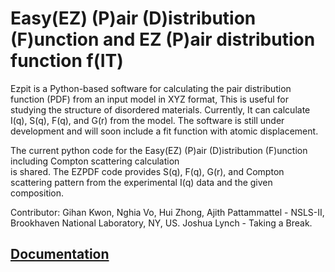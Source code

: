 
Easy(EZ) (P)air (D)istribution (F)unction and EZ (P)air distribution function f(IT)
===========================================

Ezpit is a Python-based software for calculating the pair distribution function (PDF) from an input model in XYZ format, 
This is useful for studying the structure of disordered materials. 
Currently, It can calculate I(q), S(q), F(q), and G(r) from the model. 
The software is still under development and will soon include a fit function with atomic displacement.

The current python code for the Easy(EZ) (P)air (D)istribution (F)unction including Compton scattering calculation  
is shared. 
The EZPDF code provides S(q), F(q), G(r), and Compton scattering pattern from the experimental I(q) data and the given composition.


Contributor: 
Gihan Kwon, Nghia Vo, Hui Zhong, Ajith Pattammattel - NSLS-II, Brookhaven National Laboratory, NY, US. 
Joshua Lynch - Taking a Break.

[Documentation](docs/tutorial.md)
---------------------------------